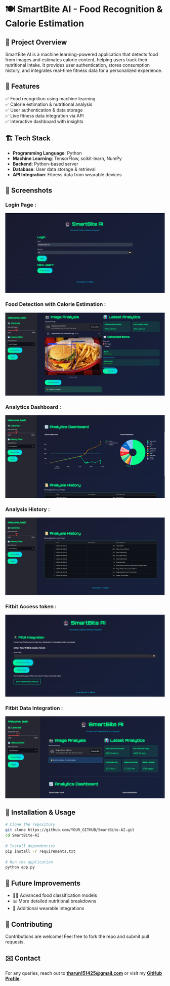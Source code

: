 # 🍽️ SmartBite AI - Food Recognition & Calorie Estimation

## 📌 Project Overview
SmartBite AI is a machine learning-powered application that detects food from images and estimates calorie content, helping users track their nutritional intake. It provides user authentication, stores consumption history, and integrates real-time fitness data for a personalized experience. 

## 🚀 Features
✅ Food recognition using machine learning  
✅ Calorie estimation & nutritional analysis  
✅ User authentication & data storage  
✅ Live fitness data integration via API  
✅ Interactive dashboard with insights  

## 🏗️ Tech Stack
- **Programming Language**: Python  
- **Machine Learning**: TensorFlow, scikit-learn, NumPy  
- **Backend**: Python-based server  
- **Database**: User data storage & retrieval  
- **API Integration**: Fitness data from wearable devices  

## 📸 Screenshots
### Login Page :
![Login Page](public\1.jpg)    
### Food Detection with Calorie Estimation :
![Food Detection with Calories](public\2.jpg)  
### Analytics Dashboard :
![Analytics Dashboard](public\3.jpg)  
### Analysis History :
![Analysis History](public\3.5.jpg)  
### Fitbit Access token :
![Fitbit Access token](public\4.jpg)
### Fitbit Data Integration :
![Fitbit Data Integration](public\5.jpg)  


## 📖 Installation & Usage
```bash
# Clone the repository
git clone https://github.com/YOUR_GITHUB/SmartBite-AI.git
cd SmartBite-AI

# Install dependencies
pip install -r requirements.txt

# Run the application
python app.py
```

## 📝 Future Improvements
- 🏋️‍♂️ Advanced food classification models  
- 📊 More detailed nutritional breakdowns  
- 🔗 Additional wearable integrations  

## 🤝 Contributing
Contributions are welcome! Feel free to fork the repo and submit pull requests.

## ✉️ Contact
For any queries, reach out to **tharun151425@gmail.com** or visit my **[GitHub Profile](https://github.com/Tharun151425)**.
